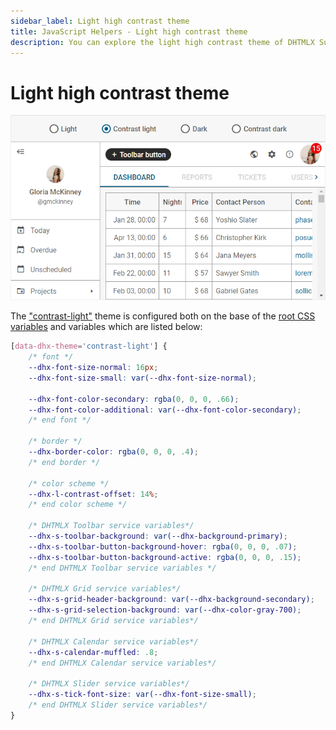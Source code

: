 ```yaml
---
sidebar_label: Light high contrast theme
title: JavaScript Helpers - Light high contrast theme
description: You can explore the light high contrast theme of DHTMLX Suite in the documentation of the DHTMLX JavaScript UI library. Browse developer guides and API reference, try out code examples and live demos, and download a free 30-day evaluation version of DHTMLX Suite.
---
```


# Light high contrast theme

![light high contrast theme](../assets/themes/contrastlight_theme.png)

The ["contrast-light"](themes.md#suite-themes) theme is configured both on the base of the [root CSS variables](themes/default_theme.md) and variables which are listed below:

~~~css
[data-dhx-theme='contrast-light'] {
    /* font */
    --dhx-font-size-normal: 16px;
    --dhx-font-size-small: var(--dhx-font-size-normal);

    --dhx-font-color-secondary: rgba(0, 0, 0, .66);
    --dhx-font-color-additional: var(--dhx-font-color-secondary);
    /* end font */

    /* border */
    --dhx-border-color: rgba(0, 0, 0, .4);
    /* end border */

    /* color scheme */
    --dhx-l-contrast-offset: 14%;
    /* end color scheme */

    /* DHTMLX Toolbar service variables*/
    --dhx-s-toolbar-background: var(--dhx-background-primary);
    --dhx-s-toolbar-button-background-hover: rgba(0, 0, 0, .07);
    --dhx-s-toolbar-button-background-active: rgba(0, 0, 0, .15);
    /* end DHTMLX Toolbar service variables */

    /* DHTMLX Grid service variables*/
    --dhx-s-grid-header-background: var(--dhx-background-secondary);
    --dhx-s-grid-selection-background: var(--dhx-color-gray-700);
    /* end DHTMLX Grid service variables*/
    
    /* DHTMLX Calendar service variables*/
    --dhx-s-calendar-muffled: .8;
    /* end DHTMLX Calendar service variables*/

    /* DHTMLX Slider service variables*/
    --dhx-s-tick-font-size: var(--dhx-font-size-small);
    /* end DHTMLX Slider service variables*/
}
~~~